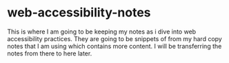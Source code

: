 # web-accessibility-notes

This is where I am going to be keeping my notes as i dive into web accessibility practices.
They are going to be snippets of from my hard copy notes that I am using which contains more content. I will be transferring the notes from there to here later.
